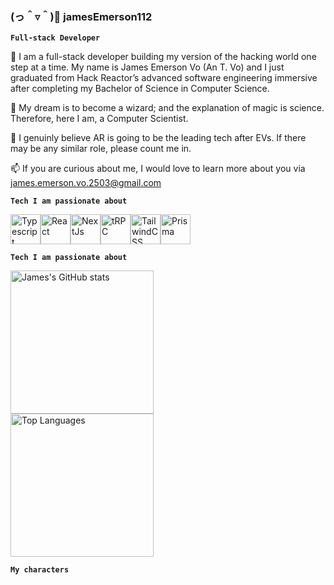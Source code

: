 ### (っ＾▿＾)💨 jamesEmerson112

**`Full-stack Developer`**

🤔 I am a full-stack developer building my version of the hacking world one step at a time. My name is James Emerson Vo (An T. Vo) and I just graduated from Hack Reactor’s advanced software engineering immersive after completing my Bachelor of Science in Computer Science.

🌱 My dream is to become a wizard; and the explanation of magic is science. Therefore, here I am, a Computer Scientist.

🔭 I genuinly believe AR is going to be the leading tech after EVs. If there may be any similar role, please count me in.

📫 If you are curious about me, I would love to learn more about you via james.emerson.vo.2503@gmail.com


**`Tech I am passionate about`**
<div style="display: flex; ">
  <a href="https://www.typescriptlang.org"><img src="https://raw.githubusercontent.com/danielcranney/readme-generator/main/public/icons/skills/typescript-colored.svg" width="48" height="48" alt="Typescript" /></a>
  <a href="https://www.reactjs.org"><img src="https://raw.githubusercontent.com/danielcranney/readme-generator/main/public/icons/skills/react-colored.svg" width="48" height="48" alt="React" /></a>
  <a href="https://www.nextjs.org"><img src="https://raw.githubusercontent.com/danielcranney/readme-generator/main/public/icons/skills/nextjs-colored-dark.svg" width="48" height="48" alt="NextJs" /></a>
  <a href="https://trpc.io"><img src="https://avatars.githubusercontent.com/u/78011399?s=200&v=4" width="48" height="48" alt="tRPC"/></a>
  <a href="https://www.tailwindcss.com"><img src="https://raw.githubusercontent.com/danielcranney/readme-generator/main/public/icons/skills/tailwindcss-colored.svg" width="48" height="48" alt="TailwindCSS" /></a>
  <a href="https://prisma.io"><img src="https://www.prisma.io/images/favicon-32x32.png" width="48" height="48" alt="Prisma" /></a>
</div>

**`Tech I am passionate about`**

<div style="display: flex; ">
  <img src="https://github-readme-stats.vercel.app/api?username=jamesEmerson112&show_icons=true&hide=&count_private=true&title_color=0891b2&text_color=e4e4e7&icon_color=0891b2&bg_color=3f3f46&hide_border=true&show_icons=true" alt="James's GitHub stats" height="229" />

</div>

<div style="display: flex; ">
  <img src="https://github-readme-stats.vercel.app/api/top-langs/?username=jamesEmerson112&layout=compact&langs_count=10&title_color=0891b2&text_color=e4e4e7&icon_color=0891b2&bg_color=3f3f46&hide_border=true&locale=en&custom_title=Top%20%Languages" alt="Top Languages" height="229" />
</div>

**`My characters`**


<!--
**jamesEmerson112/jamesEmerson112** is a ✨ _special_ ✨ repository because its `README.md` (this file) appears on your GitHub profile.

Here are some ideas to get you started:

- 🔭 I’m currently working on ...
- 🌱 I’m currently learning ...
- 👯 I’m looking to collaborate on ...
- 🤔 I’m looking for help with ...
- 💬 Ask me about ...
- 📫 How to reach me: ...
- 😄 Pronouns: ...
- ⚡ Fun fact: ...
-->
